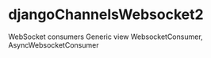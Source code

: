 # djangoChannelsWebsocket2
 WebSocket consumers Generic view WebsocketConsumer, AsyncWebsocketConsumer
